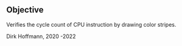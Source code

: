 ## Objective

Verifies the cycle count of CPU instruction by drawing color stripes. 


Dirk Hoffmann, 2020 -2022
